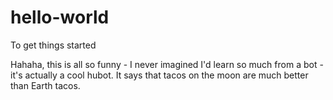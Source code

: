 # hello-world
To get things started

Hahaha, this is all so funny - I never imagined I'd learn so much from a bot - it's actually a cool hubot. It says that tacos on the moon are much better than Earth tacos.
